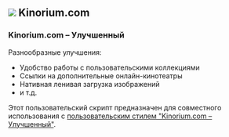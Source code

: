 ## ![](https://icons.duckduckgo.com/ip3/kinorium.com.ico) Kinorium.com

### Kinorium.com – Улучшенный

Разнообразные улучшения:

* Удобство работы с пользовательскими коллекциями
* Ссылки на дополнительные онлайн-кинотеатры
* Нативная ленивая загрузка изображений
* и т.д.

Этот пользовательский скрипт предназначен для совместного использования с [пользовательским стилем "Kinorium.com – Улучшенный"](https://github.com/Athari/AthariUserCSS#kinorium).